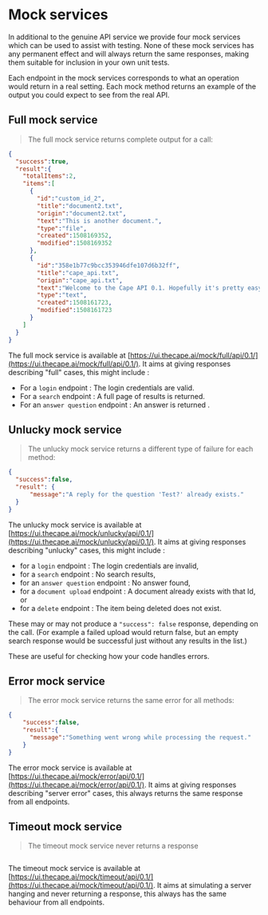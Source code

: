 
# Mock services

In additional to the genuine API service we provide four mock services which can be used to assist with testing.
None of these mock services has any permanent effect and will always return the same responses, making them suitable for
inclusion in your own unit tests.

Each endpoint in the mock services corresponds to what an operation would return in a real setting. Each mock method
returns an example of the output you could expect to see from the real API.

## Full mock service

> The full mock service returns complete output for a call:

```json
{
  "success":true,
  "result":{
    "totalItems":2,
    "items":[
      {
        "id":"custom_id_2",
        "title":"document2.txt",
        "origin":"document2.txt",
        "text":"This is another document.",
        "type":"file",
        "created":1508169352,
        "modified":1508169352
      },
      {
        "id":"358e1b77c9bcc353946dfe107d6b32ff",
        "title":"cape_api.txt",
        "origin":"cape_api.txt",
        "text":"Welcome to the Cape API 0.1. Hopefully it's pretty easy to use.",
        "type":"text",
        "created":1508161723,
        "modified":1508161723
      }
    ]
  }
}
```

The full mock service is available at [https://ui.thecape.ai/mock/full/api/0.1/](https://ui.thecape.ai/mock/full/api/0.1/).
It aims at giving responses describing "full" cases, this might include :

* For a `login` endpoint : The login credentials are valid.
* For a `search` endpoint : A full page of results is returned.
* For an `answer question` endpoint : An answer is returned .


## Unlucky mock service

> The unlucky mock service returns a different type of failure for each method:

```json
{
  "success":false,
  "result": {
      "message":"A reply for the question 'Test?' already exists."
  }
}
```

The unlucky mock service is available at [https://ui.thecape.ai/mock/unlucky/api/0.1/](https://ui.thecape.ai/mock/unlucky/api/0.1/).
It aims at giving responses describing "unlucky" cases, this might include :

* for a `login` endpoint : The login credentials are invalid,
* for a `search` endpoint : No search results,
* for an `answer question` endpoint : No answer found,
* for a `document upload` endpoint : A document already exists with that Id, or
* for a `delete` endpoint : The item being deleted does not exist.

These may or may not produce a `"success": false` response, depending on the call. (For example a failed upload would
return false, but an empty search response would be successful just without any results in the list.)

These are useful for checking how your code handles errors.

## Error mock service

> The error mock service returns the same error for all methods:

```json
{
    "success":false,
    "result":{
      "message":"Something went wrong while processing the request."
    }
}
```

The error mock service is available at [https://ui.thecape.ai/mock/error/api/0.1/](https://ui.thecape.ai/mock/error/api/0.1/).
It aims at giving responses describing "server error" cases, this always returns the same response from all endpoints.

## Timeout mock service

> The timeout mock service never returns a response

```json

```

The timeout mock service is available at [https://ui.thecape.ai/mock/timeout/api/0.1/](https://ui.thecape.ai/mock/timeout/api/0.1/).
It aims at simulating a server hanging and never returning a response, this always has the same behaviour from all endpoints.
